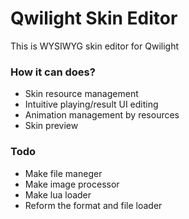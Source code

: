 # Qwilight Skin Editor

This is WYSIWYG skin editor for Qwilight

### How it can does?

- Skin resource management
- Intuitive playing/result UI editing
- Animation management by resources
- Skin preview

### Todo

- Make file maneger
- Make image processor
- Make lua loader
- Reform the format and file loader
